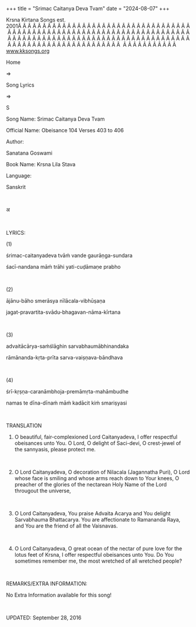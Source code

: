 +++ 
title = "Srimac Caitanya Deva Tvam"
date = "2024-08-07"
+++

Krsna Kirtana Songs est. 2001Â Â Â Â Â Â Â Â Â Â Â Â Â Â Â Â Â Â Â Â Â Â Â Â Â Â Â Â Â Â Â Â Â Â Â Â Â Â Â Â Â Â Â Â Â Â Â Â Â Â Â Â Â Â Â Â Â Â Â Â Â Â Â Â Â Â Â Â Â Â Â Â Â Â Â Â Â Â Â Â Â Â Â Â Â Â Â Â Â Â Â Â Â Â Â Â Â Â Â Â Â Â Â Â Â Â Â Â Â Â Â Â Â Â Â Â Â Â Â Â Â Â Â Â Â Â Â Â Â Â Â Â  Â Â Â Â Â Â Â Â Â Â Â  
www.kksongs.org








Home
 
⇒
 
Song Lyrics
 
⇒
 
S


Song
Name: Srimac Caitanya Deva Tvam


Official
Name: Obeisance 104 Verses 403 to 406


Author:

Sanatana Goswami


Book
Name: 
Krsna Lila Stava


Language:

Sanskrit


 








अ








 


LYRICS:


(1)


śrimac-caitanyadeva
tvāḿ vande gaurāṇga-sundara


śacī-nandana
māḿ trāhi yati-cuḍāmaṇe prabho


 


(2)


ājānu-bāho
smerāsya nīlācala-vibhūṣaṇa


jagat-pravartita-svādu-bhagavan-nāma-kīrtana


 


(3)


advaitācārya-saḿślāghin
sarvabhaumābhinandaka


rāmānanda-kṛta-prīta
sarva-vaiṣṇava-bāndhava


 


(4)


śrī-kṛṣṇa-caranāmbhoja-premāmṛta-mahāmbudhe


namas
te dīna-dīnaḿ māḿ kadācit kiḿ smariṣyasi


 


TRANSLATION


1) O
beautiful, fair-complexioned Lord Caitanyadeva, I offer respectful obeisances
unto You. O Lord, O delight of Saci-devi, O crest-jewel of the sannyasis,
please protect me.


 


2) O
Lord Caitanyadeva, O decoration of Nilacala (Jagannatha Puri), O Lord whose
face is smiling and whose arms reach down to Your knees, O preacher of the
glories of the nectarean Holy Name of the Lord througout the universe,


 


3) O
Lord Caitanyadeva, You praise Advaita Acarya and You delight Sarvabhauma
Bhattacarya. You are affectionate to Ramananda Raya, and You are the friend of
all the Vaisnavas.


 


4) O
Lord Caitanyadeva, O great ocean of the nectar of pure love for the lotus feet
of Krsna, I offer respectful obeisances unto You. Do You sometimes remember me,
the most wretched of all wretched people?


 


REMARKS/EXTRA
INFORMATION:


No
Extra Information available for this song!


 


UPDATED:
 September 28, 2016